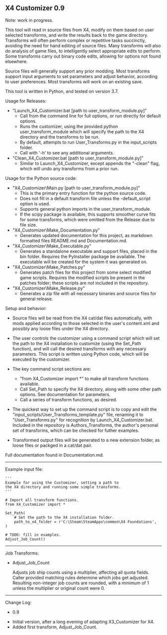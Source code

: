 X4 Customizer 0.9
-----------------

Note: work in progress.

This tool will read in source files from X4, modify on them based on user selected transforms, and write the results back to the game directory. Transforms will often perform complex or repetitive tasks succinctly, avoiding the need for hand editing of source files. Many transforms will also do analysis of game files, to intelligently select appropriate edits to perform.  Some transforms carry out binary code edits, allowing for options not found elsewhere.

Source files will generally support any prior modding. Most transforms support input arguments to set parameters and adjust behavior, according to user preferences. Most transforms will work on an existing save.

This tool is written in Python, and tested on version 3.7.

Usage for Releases:

 * "Launch_X4_Customizer.bat [path to user_transform_module.py]"
   - Call from the command line for full options, or run directly for default options.
   - Runs the customizer, using the provided python user_transform_module which will specify the path to the X4 directory and the transforms to be run.
   - By default, attempts to run User_Transforms.py in the input_scripts folder.
   - Call with '-h' to see any additional arguments.
 * "Clean_X4_Customizer.bat [path to user_transform_module.py]"
   - Similar to Launch_X4_Customizer, except appends the "-clean" flag, which will undo any transforms from a prior run.

Usage for the Python source code:

 * "X4_Customizer\Main.py [path to user_transform_module.py]"
   - This is the primary entry function for the python source code.
   - Does not fill in a default transform file unless the -default_script option is used.
   - Supports general python imports in the user_transform_module.
   - If the scipy package is available, this supports smoother curve fits for some transforms, which were omitted from the Release due to file size.
 * "X4_Customizer\Make_Documentation.py"
   - Generates updated documentation for this project, as markdown formatted files README.md and Documentation.md.
 * "X4_Customizer\Make_Executable.py"
   - Generates a standalone executable and support files, placed in the bin folder. Requires the PyInstaller package be available. The executable will be created for the system it was generated on.
 * "X4_Customizer\Make_Patches.py"
   - Generates patch files for this project from some select modified game scripts. Requires the modified scripts be present in the patches folder; these scripts are not included in the repository.
 * "X4_Customizer\Make_Release.py"
   - Generates a zip file with all necessary binaries and source files for general release.

Setup and behavior:

  * Source files will be read from the X4 cat/dat files automatically, with mods applied according to those selected in the user's content.xml and possibly any loose files under the X4 directory.

  * The user controls the customizer using a command script which will set the path to the X4 installation to customize (using the Set_Path function), and will call the desired transforms with any necessary parameters. This script is written using Python code, which will be executed by the customizer.
  
  * The key command script sections are:
    - "from X4_Customizer import *" to make all transform functions available.
    - Call Set_Path to specify the X4 directory, along with some other path options. See documentation for parameters.
    - Call a series of transform functions, as desired.
  
  * The quickest way to set up the command script is to copy and edit the "input_scripts/User_Transforms_template.py" file, renaming it to "User_Transforms.py" for recognition by Launch_X4_Customizer.bat. Included in the repository is Authors_Transforms, the author's personal set of transforms, which can be checked for futher examples.

  * Transformed output files will be generated to a new extension folder, as loose files or packged in a cat/dat pair.

Full documentation found in Documentation.md.

***

Example input file:

    '''
    Example for using the Customizer, setting a path to
    the X4 directory and running some simple transforms.
    '''
    
    # Import all transform functions.
    from X4_Customizer import *
    
    Set_Path(
        # Set the path to the X4 installation folder.
        path_to_x4_folder = r'C:\Steam\SteamApps\common\X4 Foundations',
    )
    
    # TODO: fill in examples.
    Adjust_Job_Count()


***

Job Transforms:

 * Adjust_Job_Count

      Adjusts job ship counts using a multiplier, affecting all quota fields. Caller provided matching rules determine which jobs get adjusted. Resulting non-integer job counts are rounded, with a minimum of 1 unless the multiplier or original count were 0.


***

Change Log:
 * 0.9
  - Initial version, after a long evening of adapting X3_Customizer for X4.
  - Added first transform, Adjust_Job_Count.